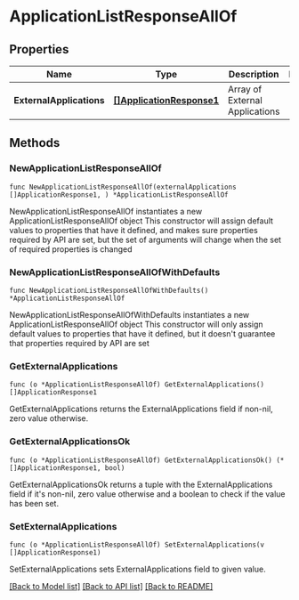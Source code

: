 # ApplicationListResponseAllOf

## Properties

Name | Type | Description | Notes
------------ | ------------- | ------------- | -------------
**ExternalApplications** | [**[]ApplicationResponse1**](ApplicationResponse1.md) | Array of External Applications | 

## Methods

### NewApplicationListResponseAllOf

`func NewApplicationListResponseAllOf(externalApplications []ApplicationResponse1, ) *ApplicationListResponseAllOf`

NewApplicationListResponseAllOf instantiates a new ApplicationListResponseAllOf object
This constructor will assign default values to properties that have it defined,
and makes sure properties required by API are set, but the set of arguments
will change when the set of required properties is changed

### NewApplicationListResponseAllOfWithDefaults

`func NewApplicationListResponseAllOfWithDefaults() *ApplicationListResponseAllOf`

NewApplicationListResponseAllOfWithDefaults instantiates a new ApplicationListResponseAllOf object
This constructor will only assign default values to properties that have it defined,
but it doesn't guarantee that properties required by API are set

### GetExternalApplications

`func (o *ApplicationListResponseAllOf) GetExternalApplications() []ApplicationResponse1`

GetExternalApplications returns the ExternalApplications field if non-nil, zero value otherwise.

### GetExternalApplicationsOk

`func (o *ApplicationListResponseAllOf) GetExternalApplicationsOk() (*[]ApplicationResponse1, bool)`

GetExternalApplicationsOk returns a tuple with the ExternalApplications field if it's non-nil, zero value otherwise
and a boolean to check if the value has been set.

### SetExternalApplications

`func (o *ApplicationListResponseAllOf) SetExternalApplications(v []ApplicationResponse1)`

SetExternalApplications sets ExternalApplications field to given value.



[[Back to Model list]](../../README.md#documentation-for-models) [[Back to API list]](../../README.md#documentation-for-api-endpoints) [[Back to README]](../../README.md)


